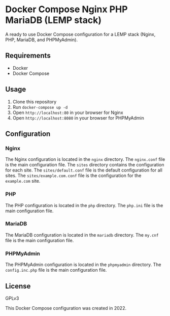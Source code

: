 # Docker Compose Nginx PHP MariaDB (LEMP stack)

A ready to use Docker Compose configuration for a LEMP stack (Nginx, PHP, MariaDB, and PHPMyAdmin).

## Requirements

- Docker
- Docker Compose

## Usage

1. Clone this repository
2. Run `docker-compose up -d`
3. Open `http://localhost:80` in your browser for Nginx
4. Open `http://localhost:8080` in your browser for PHPMyAdmin

## Configuration

### Nginx

The Nginx configuration is located in the `nginx` directory. The `nginx.conf` file is the main configuration file. The `sites` directory contains the configuration for each site. The `sites/default.conf` file is the default configuration for all sites. The `sites/example.com.conf` file is the configuration for the `example.com` site.

### PHP

The PHP configuration is located in the `php` directory. The `php.ini` file is the main configuration file.

### MariaDB

The MariaDB configuration is located in the `mariadb` directory. The `my.cnf` file is the main configuration file.

### PHPMyAdmin

The PHPMyAdmin configuration is located in the `phpmyadmin` directory. The `config.inc.php` file is the main configuration file.

## License

GPLv3

This Docker Compose configuration was created in 2022.
